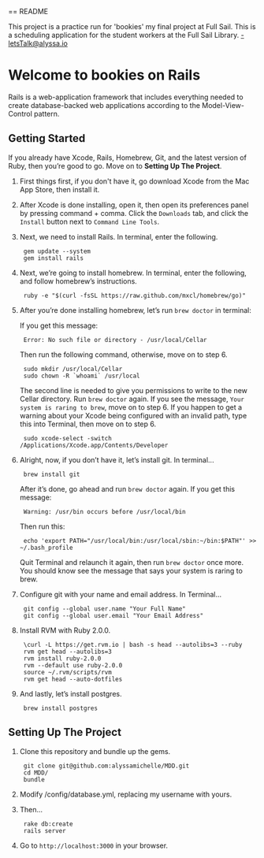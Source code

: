 == README

This project is a practice run for 'bookies' my final project at Full Sail.
This is a scheduling application for the student workers at the Full Sail Library.
-letsTalk@alyssa.io


# Welcome to bookies on Rails

Rails is a web-application framework that includes everything needed to create
database-backed web applications according to the Model-View-Control pattern.



## Getting Started

If you already have Xcode, Rails, Homebrew, Git, and the latest version of Ruby, then you’re good to go. Move on to **Setting Up The Project**.

1. First things first, if you don't have it, go download Xcode from the Mac App Store, then install it.

2. After Xcode is done installing, open it, then open its preferences panel by pressing command + comma. Click the `Downloads` tab, and click the `Install` button next to `Command Line Tools`.

3. Next, we need to install Rails. In terminal, enter the following.

		gem update --system
		gem install rails

4. Next, we’re going to install homebrew. In terminal, enter the following, and follow homebrew’s instructions.

		ruby -e "$(curl -fsSL https://raw.github.com/mxcl/homebrew/go)"
		
5. After you’re done installing homebrew, let’s run `brew doctor` in terminal:
		
	If you get this message:
	
		Error: No such file or directory - /usr/local/Cellar
		
	Then run the following command, otherwise, move on to step 6.

		sudo mkdir /usr/local/Cellar
		sudo chown -R `whoami` /usr/local

	The second line is needed to give you permissions to write to the new Cellar directory. Run `brew doctor` again. If you see the message, `Your system is raring to brew`, move on to step 6. If you happen to get a warning about your Xcode being configured with an invalid path, type this into Terminal, then move on to step 6.
	
		sudo xcode-select -switch /Applications/Xcode.app/Contents/Developer

6. Alright, now, if you don’t have it, let’s install git. In terminal...

		brew install git
		
	After it’s done, go ahead and run `brew doctor` again. If you get this message:
	
		Warning: /usr/bin occurs before /usr/local/bin
		
	Then run this:
	
		echo 'export PATH="/usr/local/bin:/usr/local/sbin:~/bin:$PATH"' >> ~/.bash_profile
		
	Quit Terminal and relaunch it again, then run `brew doctor` once more. You should know see the message that says your system is raring to brew.
	
7. Configure git with your name and email address. In Terminal...

		git config --global user.name "Your Full Name"
		git config --global user.email "Your Email Address"

8. Install RVM with Ruby 2.0.0.

		\curl -L https://get.rvm.io | bash -s head --autolibs=3 --ruby
		rvm get head --autolibs=3
		rvm install ruby-2.0.0
		rvm --default use ruby-2.0.0
		source ~/.rvm/scripts/rvm
		rvm get head --auto-dotfiles
		
9. And lastly, let’s install postgres.

		brew install postgres
		
## Setting Up The Project

1. Clone this repository and bundle up the gems.
		
		git clone git@github.com:alyssamichelle/MDD.git
		cd MDD/
		bundle

3. Modify /config/database.yml, replacing my username with yours.
4. Then...

		rake db:create
		rails server
		
5. Go to `http://localhost:3000` in your browser.
